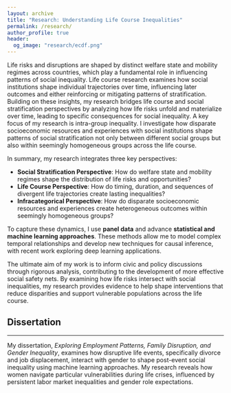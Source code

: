 ```yaml
---
layout: archive
title: "Research: Understanding Life Course Inequalities"
permalink: /research/
author_profile: true
header:
  og_image: "research/ecdf.png"
---
```


Life risks and disruptions are shaped by distinct welfare state and mobility regimes across countries, which play a fundamental role in influencing patterns of social inequality. Life course research examines how social institutions shape individual trajectories over time, influencing later outcomes and either reinforcing or mitigating patterns of stratification. Building on these insights, my research bridges life course and social stratification perspectives by analyzing how life risks unfold and materialize over time, leading to specific consequences for social inequality. A key focus of my research is intra-group inequality. I investigate how disparate socioeconomic resources and experiences with social institutions shape patterns of social stratification not only between different social groups but also within seemingly homogeneous groups across the life course. 

In summary, my research integrates three key perspectives:

* **Social Stratification Perspective**: How do welfare state and mobility regimes shape the distribution of life risks and opportunities?
* **Life Course Perspective**: How do timing, duration, and sequences of divergent life trajectories create lasting inequalities?
* **Infracategorical Perspective**: How do disparate socioeconomic resources and experiences create heterogeneous outcomes within seemingly homogeneous groups?

To capture these dynamics, I use **panel data** and advance **statistical and machine learning approaches**. These methods allow me to model complex temporal relationships and develop new techniques for causal inference, with recent work exploring deep learning applications.

The ultimate aim of my work is to inform civic and policy discussions through rigorous analysis, contributing to the development of more effective social safety nets. By examining how life risks intersect with social inequalities, my research provides evidence to help shape interventions that reduce disparities and support vulnerable populations across the life course.


## Dissertation  
------
My dissertation, _Exploring Employment Patterns, Family Disruption, and Gender Inequality_, examines how disruptive life events, specifically divorce and job displacement, interact with gender to shape post-event social inequality using machine learning approaches. My research reveals how women navigate particular vulnerabilities during life crises, influenced by persistent labor market inequalities and gender role expectations.






